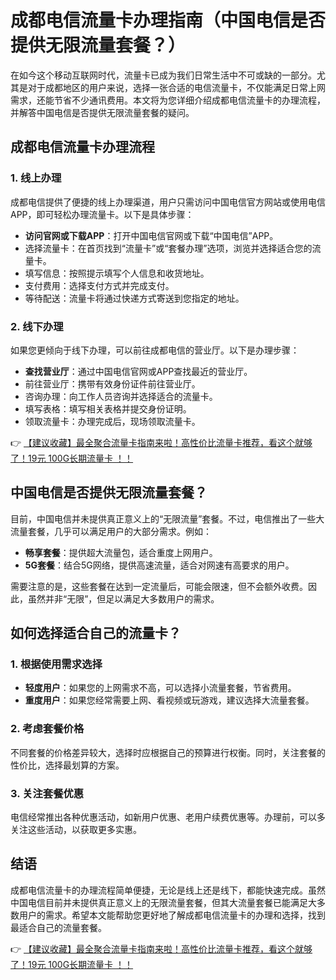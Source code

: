# 成都电信流量卡办理指南（中国电信是否提供无限流量套餐？）

在如今这个移动互联网时代，流量卡已成为我们日常生活中不可或缺的一部分。尤其是对于成都地区的用户来说，选择一张合适的电信流量卡，不仅能满足日常上网需求，还能节省不少通讯费用。本文将为您详细介绍成都电信流量卡的办理流程，并解答中国电信是否提供无限流量套餐的疑问。

## 成都电信流量卡办理流程

### 1. 线上办理
成都电信提供了便捷的线上办理渠道，用户只需访问中国电信官方网站或使用电信APP，即可轻松办理流量卡。以下是具体步骤：
- **访问官网或下载APP**：打开中国电信官网或下载“中国电信”APP。
- 选择流量卡：在首页找到“流量卡”或“套餐办理”选项，浏览并选择适合您的流量卡。
- 填写信息：按照提示填写个人信息和收货地址。
- 支付费用：选择支付方式并完成支付。
- 等待配送：流量卡将通过快递方式寄送到您指定的地址。

### 2. 线下办理
如果您更倾向于线下办理，可以前往成都电信的营业厅。以下是办理步骤：
- **查找营业厅**：通过中国电信官网或APP查找最近的营业厅。
- 前往营业厅：携带有效身份证件前往营业厅。
- 咨询办理：向工作人员咨询并选择适合的流量卡。
- 填写表格：填写相关表格并提交身份证明。
- 领取流量卡：办理完成后，现场领取流量卡。

👉 [【建议收藏】最全聚合流量卡指南来啦！高性价比流量卡推荐，看这个就够了！19元 100G长期流量卡 ！！](https://bit.ly/Liuliangka)

## 中国电信是否提供无限流量套餐？

目前，中国电信并未提供真正意义上的“无限流量”套餐。不过，电信推出了一些大流量套餐，几乎可以满足用户的大部分需求。例如：
- **畅享套餐**：提供超大流量包，适合重度上网用户。
- **5G套餐**：结合5G网络，提供高速流量，适合对网速有高要求的用户。

需要注意的是，这些套餐在达到一定流量后，可能会限速，但不会额外收费。因此，虽然并非“无限”，但足以满足大多数用户的需求。

## 如何选择适合自己的流量卡？

### 1. 根据使用需求选择
- **轻度用户**：如果您的上网需求不高，可以选择小流量套餐，节省费用。
- **重度用户**：如果您经常需要上网、看视频或玩游戏，建议选择大流量套餐。

### 2. 考虑套餐价格
不同套餐的价格差异较大，选择时应根据自己的预算进行权衡。同时，关注套餐的性价比，选择最划算的方案。

### 3. 关注套餐优惠
电信经常推出各种优惠活动，如新用户优惠、老用户续费优惠等。办理前，可以多关注这些活动，以获取更多实惠。

## 结语

成都电信流量卡的办理流程简单便捷，无论是线上还是线下，都能快速完成。虽然中国电信目前并未提供真正意义上的无限流量套餐，但其大流量套餐已能满足大多数用户的需求。希望本文能帮助您更好地了解成都电信流量卡的办理和选择，找到最适合自己的流量套餐。

👉 [【建议收藏】最全聚合流量卡指南来啦！高性价比流量卡推荐，看这个就够了！19元 100G长期流量卡 ！！](https://bit.ly/Liuliangka)